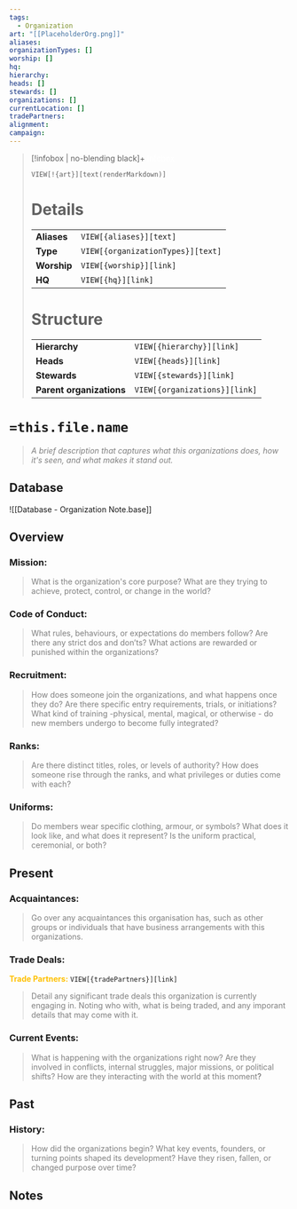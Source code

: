 ```yaml
---
tags:
  - Organization
art: "[[PlaceholderOrg.png]]"
aliases:
organizationTypes: []
worship: []
hq:
hierarchy:
heads: []
stewards: []
organizations: []
currentLocation: []
tradePartners:
alignment:
campaign:
---
```


> [!infobox | no-blending black]+ <font color="#ffffff">Infobox</font>
> 
> `VIEW[!{art}][text(renderMarkdown)]`
> 
> # Details
> |  |  |
> |---|---|
> | **Aliases** | `VIEW[{aliases}][text]` |
> | **Type** | `VIEW[{organizationTypes}][text]` |
> | **Worship** | `VIEW[{worship}][link]` |
> | **HQ** | `VIEW[{hq}][link]` |
> 
> # Structure
> |  |  |
> |---|---|
> | **Hierarchy** | `VIEW[{hierarchy}][link]` |
> | **Heads** | `VIEW[{heads}][link]` |
> | **Stewards** | `VIEW[{stewards}][link]` |
> | **Parent organizations** | `VIEW[{organizations}][link]` |

# `=this.file.name`

> *<font color="#7f7f7f">A brief description that captures what this organizations does, how it's seen, and what makes it stand out.</font>*

## Database

![[Database - Organization Note.base]]

## Overview

### Mission:

> <font color="#7f7f7f">What is the organization's core purpose? What are they trying to achieve, protect, control, or change in the world?</font>

### Code of Conduct:

> <font color="#7f7f7f">What rules, behaviours, or expectations do members follow? Are there any strict dos and don’ts? What actions are rewarded or punished within the organizations?</font>

### Recruitment:

> <font color="#7f7f7f">How does someone join the organizations, and what happens once they do? Are there specific entry requirements, trials, or initiations? What kind of training -physical, mental, magical, or otherwise - do new members undergo to become fully integrated?</font>

### Ranks:

> <font color="#7f7f7f">Are there distinct titles, roles, or levels of authority? How does someone rise through the ranks, and what privileges or duties come with each?</font>

### Uniforms:

> <font color="#7f7f7f">Do members wear specific clothing, armour, or symbols? What does it look like, and what does it represent? Is the uniform practical, ceremonial, or both?</font>

## Present

### Acquaintances:

> <font color="#7f7f7f">Go over any acquaintances this organisation has, such as other groups or individuals that have business arrangements with this organizations.</font>

### Trade Deals:

<font color="#ffc000">**Trade Partners:**</font> `VIEW[{tradePartners}][link]`

> <font color="#7f7f7f">Detail any significant trade deals this organization is currently engaging in. Noting who with, what is being traded, and any imporant details that may come with it.</font>

### Current Events:

> <font color="#7f7f7f">What is happening with the organizations right now? Are they involved in conflicts, internal struggles, major missions, or political shifts? How are they interacting with the world at this moment</font>?

## Past

### History:

> <font color="#7f7f7f">How did the organizations begin? What key events, founders, or turning points shaped its development? Have they risen, fallen, or changed purpose over time?</font>

## Notes




